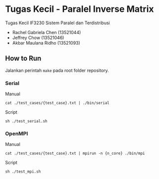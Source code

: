 # Tugas Kecil - Paralel Inverse Matrix

Tugas Kecil IF3230 Sistem Paralel dan Terdistribusi

- Rachel Gabriela Chen (13521044)
- Jeffrey Chow (13521046)
- Akbar Maulana Ridho (13521093)

## How to Run

Jalankan perintah `make` pada root folder repository. 

### Serial

Manual

`cat ./test_cases/{test_case}.txt | ./bin/serial`

Script

`sh ./test_serial.sh`

### OpenMPI

Manual

`cat ./test_cases/{test_case}.txt | mpirun -n {n_core} ./bin/mpi`

Script

`sh ./test_mpi.sh`
